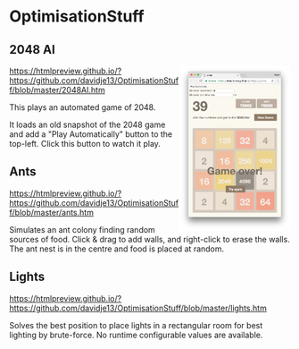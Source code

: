 # OptimisationStuff

## 2048 AI

<img src="2048.png" alt="2048 AI game result" width="200" align="right" />

https://htmlpreview.github.io/?https://github.com/davidje13/OptimisationStuff/blob/master/2048AI.htm

This plays an automated game of 2048.

It loads an old snapshot of the 2048 game and add a "Play Automatically" button to the top-left. Click this button to watch it play.

## Ants

https://htmlpreview.github.io/?https://github.com/davidje13/OptimisationStuff/blob/master/ants.htm

Simulates an ant colony finding random sources of food. Click & drag to add walls, and right-click to erase the walls. The ant nest is in the centre and food is placed at random.

## Lights

https://htmlpreview.github.io/?https://github.com/davidje13/OptimisationStuff/blob/master/lights.htm

Solves the best position to place lights in a rectangular room for best lighting by brute-force. No runtime configurable values are available.

